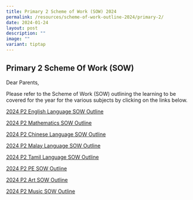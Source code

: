 ```yaml
---
title: Primary 2 Scheme of Work (SOW) 2024
permalink: /resources/scheme-of-work-outline-2024/primary-2/
date: 2024-01-24
layout: post
description: ""
image: ""
variant: tiptap
---
```

<h2>Primary 2 Scheme Of Work (SOW)</h2>
<p>Dear Parents,</p>
<p>Please refer to the Scheme of Work (SOW) outlining the learning to be
covered for the year for the various subjects by clicking on the links
below.</p>
<p><a href="/files/2024 SOW Outlines/2024_P2_EL_SOW_Outline.pdf" rel="noopener noreferrer nofollow" target="_blank">2024 P2 English Language SOW Outline</a>
</p>
<p><a href="/files/2024 SOW Outlines/2024_P2_Math_SOW_Outline.pdf" rel="noopener noreferrer nofollow" target="_blank">2024 P2 Mathematics SOW Outline</a>
</p>
<p><a href="/files/2024 SOW Outlines/2024_P2_CL_SOW_Outline.pdf" rel="noopener noreferrer nofollow" target="_blank">2024 P2 Chinese Language SOW Outline</a>
</p>
<p><a href="/files/2024 SOW Outlines/2024_P2_ML_SOW_Outline.pdf" rel="noopener noreferrer nofollow" target="_blank">2024 P2 Malay Language SOW Outline</a>
</p>
<p><a href="/files/2024 SOW Outlines/2024_P2_TL_SOW_Outline.pdf" rel="noopener noreferrer nofollow" target="_blank">2024 P2 Tamil Language SOW Outline</a>
</p>
<p><a href="/files/2024 SOW Outlines/2024_P2_PE_SOW_Outline.pdf" rel="noopener noreferrer nofollow" target="_blank">2024 P2 PE SOW Outline</a>
</p>
<p><a href="/files/2024 SOW Outlines/2024_P2_Art_SOW_Outline.pdf" rel="noopener noreferrer nofollow" target="_blank">2024 P2 Art SOW Outline</a>
</p>
<p><a href="/files/2024 SOW Outlines/2024_P2_Music_SOW_Outline.pdf" rel="noopener noreferrer nofollow" target="_blank">2024 P2 Music SOW Outline</a>
</p>
<p></p>
